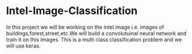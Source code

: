 # Intel-Image-Classification
In this project we will be working on the intel image i.e. images of buildings,forest,street,etc.We will build a convolutuinal neural network and train it on this images. This is a multi class classification problem and we will use keras.
